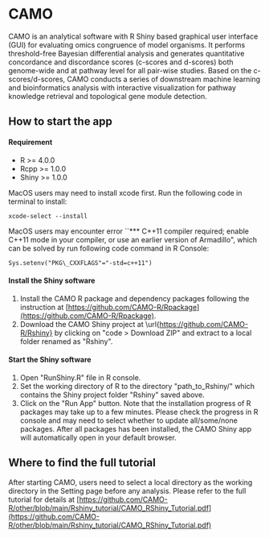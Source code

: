 # CAMO
CAMO is an analytical software with R Shiny based graphical user interface (GUI) for evaluating omics congruence of model organisms. It performs threshold-free Bayesian differential analysis and generates quantitative concordance and discordance scores (c-scores and d-scores) both genome-wide and at pathway level for all pair-wise studies. Based on the c-scores/d-scores, CAMO conducts a series of downstream machine learning and bioinformatics analysis with interactive visualization for pathway knowledge retrieval and topological gene module detection.

## How to start the app

#### Requirement
* R >= 4.0.0
* Rcpp >= 1.0.0
* Shiny >= 1.0.0

MacOS users may need to install xcode first. Run the following code in terminal to install:
```
xcode-select --install
```
MacOS users may encounter error ``*** C++11 compiler required; enable C++11 mode in your compiler, or use an earlier version of Armadillo", which can be solved by run following code command in R Console:
```
Sys.setenv("PKG\_CXXFLAGS"="-std=c++11")
```

#### Install the Shiny software
1. Install the CAMO R package and dependency packages following the instruction at [https://github.com/CAMO-R/Rpackage](https://github.com/CAMO-R/Rpackage).
2. Download the CAMO Shiny project at \url{https://github.com/CAMO-R/Rshiny} by clicking on "code > Download ZIP" and extract to a local folder renamed as "Rshiny".

#### Start the Shiny software
1. Open "RunShiny.R" file in R console.
2. Set the working directory of R to the directory "path\_to\_Rshiny/" which contains the Shiny project folder "Rshiny" saved above.
3. Click on the "Run App" button.
Note that the installation progress of R packages may take up to a few minutes. Please check the progress in R console and may need to select whether to update all/some/none packages. After all packages has been installed, the CAMO Shiny app will automatically open in your default browser.

## Where to find the full tutorial 
After starting CAMO, users need to select a local directory as the working directory in the Setting page before any analysis. Please refer to the full tutorial for details at 
[https://github.com/CAMO-R/other/blob/main/Rshiny_tutorial/CAMO_RShiny_Tutorial.pdf](https://github.com/CAMO-R/other/blob/main/Rshiny_tutorial/CAMO_RShiny_Tutorial.pdf)


